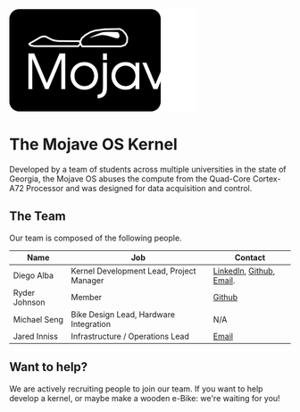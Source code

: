 <img src="./documentation/images/mojave-logo.png">

# 

# The Mojave OS Kernel

Developed by a team of students across multiple universities in the state of Georgia, the Mojave OS abuses the compute from the Quad-Core Cortex-A72 Processor and was designed for data acquisition and control.

## The Team

Our team is composed of the following people.

Name | Job | Contact 
-----|-----|-------------
Diego Alba | Kernel Development Lead, Project Manager | [LinkedIn](https://www.linkedin.com/in/dalbasudo/), [Github](https://github.com/DAlba-sudo/), [Email](mailto:diego.alba@malarylib.com).
Ryder Johnson | Member | [Github](https://github.com/UZ9)
Michael Seng | Bike Design Lead, Hardware Integration | N/A
Jared Inniss | Infrastructure / Operations Lead | [Email](Jaredinniss64@gmail.com)


## Want to help?

We are actively recruiting people to join our team. If you want to help develop a kernel, or maybe make a wooden e-Bike: we're waiting for you!

